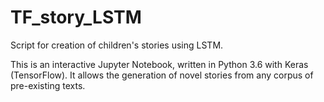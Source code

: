 # TF_story_LSTM
Script for creation of children's stories using LSTM.

This is an interactive Jupyter Notebook, written in Python 3.6 with Keras (TensorFlow). It allows the generation of novel
stories from any corpus of pre-existing texts.
